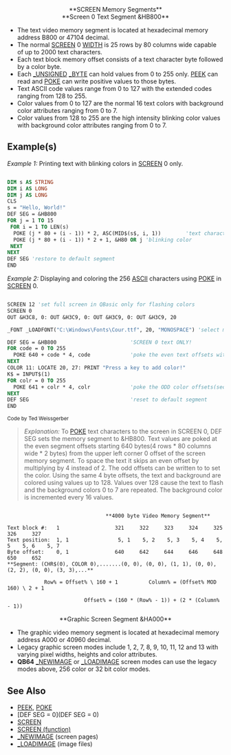 <center>**SCREEN Memory Segments**</center>

<center>**Screen 0 Text Segment &HB800**</center>

* The text video memory segment is located at hexadecimal memory address B800 or 47104 decimal.
* The normal [SCREEN](SCREEN) 0 [WIDTH](WIDTH) is 25 rows by 80 columns wide capable of up to 2000 text characters.
* Each text block memory offset consists of a text character byte followed by a color byte.
* Each [_UNSIGNED](_UNSIGNED) [_BYTE](_BYTE) can hold values from 0 to 255 only. [PEEK](PEEK) can read and [POKE](POKE) can write positive values to those bytes.
* Text ASCII code values range from 0 to 127 with the extended codes ranging from 128 to 255.
* Color values from 0 to 127 are the normal 16 text colors with background color attributes ranging from 0 to 7.
* Color values from 128 to 255 are the high intensity blinking color values with background color attributes ranging from 0 to 7.

## Example(s)

*Example 1:* Printing text with blinking colors in [SCREEN](SCREEN) 0 only.

```vb

DIM s AS STRING
DIM i AS LONG
DIM j AS LONG
CLS
s = "Hello, World!"
DEF SEG = &HB800
FOR j = 1 TO 15
 FOR i = 1 TO LEN(s)
  POKE (j * 80 + (i - 1)) * 2, ASC(MID$(s$, i, 1))        'text characters
  POKE (j * 80 + (i - 1)) * 2 + 1, &H80 OR j 'blinking color
 NEXT
NEXT
DEF SEG 'restore to default segment
END 

```

*Example 2:* Displaying and coloring the 256 [ASCII](ASCII) characters using [POKE](POKE) in [SCREEN](SCREEN) 0. 

```vb

SCREEN 12 'set full screen in QBasic only for flashing colors
SCREEN 0
OUT &H3C8, 0: OUT &H3C9, 0: OUT &H3C9, 0: OUT &H3C9, 20

_FONT _LOADFONT("C:\Windows\Fonts\Cour.ttf", 20, "MONOSPACE") 'select monospace font. QB64 only!

DEF SEG = &HB800                        'SCREEN 0 text ONLY!
FOR code = 0 TO 255
  POKE 640 + code * 4, code             'poke the even text offsets with space between
NEXT
COLOR 11: LOCATE 20, 27: PRINT "Press a key to add color!"
K$ = INPUT$(1)
FOR colr = 0 TO 255
  POKE 641 + colr * 4, colr             'poke the ODD color offsets(second byte)
NEXT
DEF SEG                                 'reset to default segment
END 

```
<sub>Code by Ted Weissgerber</sub>

> *Explanation:* To [POKE](POKE) text characters to the screen in SCREEN 0, DEF SEG sets the memory segment to &HB800. Text values are poked at the even segment offsets starting 640 bytes(4 rows * 80 columns wide * 2 bytes) from the upper left corner 0 offset of the screen memory segment. To space the text it skips an even offset by multiplying by 4 instead of 2. The odd offsets can be written to to set the color. Using the same 4 byte offsets, the text and background are colored using values up to 128. Values over 128 cause the text to flash and the background colors 0 to 7 are repeated. The background color is incremented every 16 values.

```text

                                **4000 byte Video Memory Segment**

Text block #:   1                  321     322     323     324     325     326     327             
Text position:  1, 1                5, 1    5, 2    5, 3    5, 4    5, 5    5, 6    5, 7
Byte offset:    0, 1               640     642     644     646     648     650     652
**Segment: (CHR$(0), COLOR 0),.......(0, 0), (0, 0), (1, 1), (0, 0), (2, 2), (0, 0), (3, 3),...**

            Row% = Offset% \ 160 + 1          Column% = (Offset% MOD 160) \ 2 + 1

                         Offset% = (160 * (Row% - 1)) + (2 * (Column% - 1))

```

<center>**Graphic Screen Segment &HA000**</center>

* The graphic video memory segment is located at hexadecimal memory address A000 or 40960 decimal.
* Legacy graphic screen modes include 1, 2, 7, 8, 9, 10, 11, 12 and 13 with varying pixel widths, heights and color attributes.
* **QB64** [_NEWIMAGE](_NEWIMAGE) or [_LOADIMAGE](_LOADIMAGE) screen modes can use the legacy modes above, 256 color or 32 bit color modes.

## See Also

* [PEEK](PEEK), [POKE](POKE)
* [DEF SEG = 0](DEF SEG = 0)
* [SCREEN](SCREEN)
* [SCREEN (function)](SCREEN (function))
* [_NEWIMAGE](_NEWIMAGE) (screen pages)
* [_LOADIMAGE](_LOADIMAGE) (image files)
